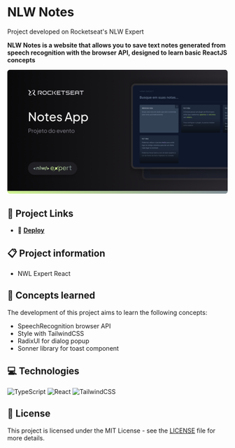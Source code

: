 # NLW Notes

Project developed on Rocketseat's NLW Expert

**NLW Notes is a website that allows you to save text notes generated from speech recognition with the browser API, designed to learn basic ReactJS concepts**

![NLW Notes project screenshot](./.github/screenshot.png)

## 🔗 Project Links

- 🚀 [**Deploy**](https://notes-nlw-app.vercel.app/)

## 📋 Project information

- NWL Expert React

## 🧠 Concepts learned

The development of this project aims to learn the following concepts:

- SpeechRecognition browser API
- Style with TailwindCSS
- RadixUI for dialog popup
- Sonner library for toast component

## 💻 Technologies

![TypeScript](https://img.shields.io/badge/typescript-%23007ACC.svg?style=for-the-badge&logo=typescript&logoColor=white)
![React](https://img.shields.io/badge/react-%2320232a.svg?style=for-the-badge&logo=react&logoColor=%2361DAFB)
![TailwindCSS](https://img.shields.io/badge/tailwindcss-%2338B2AC.svg?style=for-the-badge&logo=tailwind-css&logoColor=white)

## 📄 License

This project is licensed under the MIT License - see the [LICENSE](./LICENSE) file for more details.
